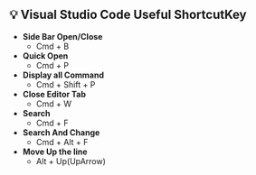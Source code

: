 ## 💡 Visual Studio Code Useful ShortcutKey


- **Side Bar Open/Close**
  - Cmd + B
- **Quick Open**
  - Cmd + P
- **Display all Command**
  - Cmd + Shift + P
- **Close Editor Tab**
  - Cmd + W
- **Search**
  - Cmd + F
- **Search And Change**
  - Cmd + Alt + F
- **Move Up the line**
  - Alt + Up(UpArrow)

